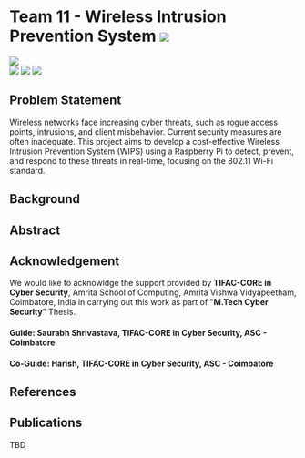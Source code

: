 # Team 11 - Wireless Intrusion Prevention System ![](https://img.shields.io/badge/-Live-brightgreen)
![](https://img.shields.io/badge/Batch-21UCYS-green) <br/> ![](https://img.shields.io/badge/Domain-Security-blue)  ![](https://img.shields.io/badge/Focus-TBD-yellow)  ![](https://img.shields.io/badge/B.Tech--Thesis-Started-brightgreen) <br/>

## Problem Statement
Wireless networks face increasing cyber threats, such as rogue access points, intrusions, and client misbehavior. Current security measures are often inadequate. This project aims to develop a cost-effective Wireless Intrusion Prevention System (WIPS) using a Raspberry Pi to detect, prevent, and respond to these threats in real-time, focusing on the 802.11 Wi-Fi standard.
## Background

## Abstract

## Acknowledgement
We would like to acknowldge the support provided by **TIFAC-CORE in Cyber Security**, Amrita School of Computing, Amrita Vishwa Vidyapeetham, Coimbatore, India in carrying out this work as part of "**M.Tech Cyber Security**" Thesis. 

#### Guide: Saurabh Shrivastava, TIFAC-CORE in Cyber Security, ASC - Coimbatore
#### Co-Guide: Harish, TIFAC-CORE in Cyber Security, ASC - Coimbatore

## References

## Publications

TBD
    
